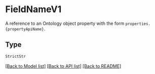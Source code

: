 # FieldNameV1

A reference to an Ontology object property with the form `properties.{propertyApiName}`.

## Type
```python
StrictStr
```


[[Back to Model list]](../../README.md#documentation-for-models) [[Back to API list]](../../README.md#documentation-for-api-endpoints) [[Back to README]](../../README.md)
